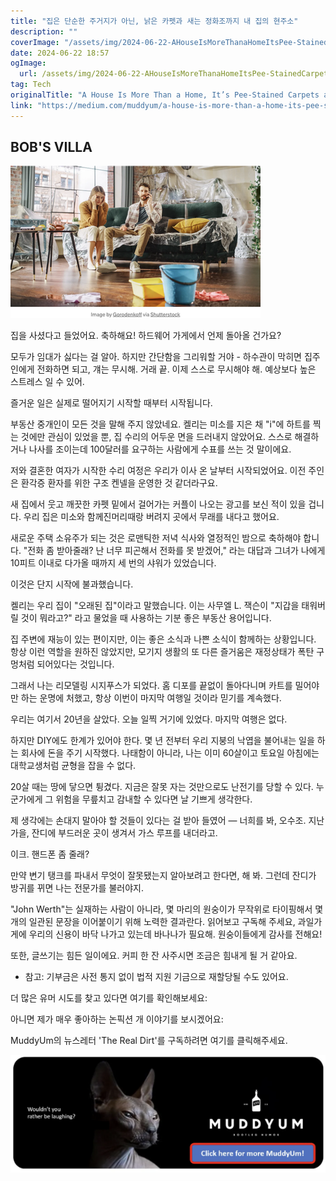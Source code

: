 ```yaml
---
title: "집은 단순한 주거지가 아닌, 낡은 카펫과 새는 정화조까지 내 집의 현주소"
description: ""
coverImage: "/assets/img/2024-06-22-AHouseIsMoreThanaHomeItsPee-StainedCarpetsandaLeakySepticTank_0.png"
date: 2024-06-22 18:57
ogImage: 
  url: /assets/img/2024-06-22-AHouseIsMoreThanaHomeItsPee-StainedCarpetsandaLeakySepticTank_0.png
tag: Tech
originalTitle: "A House Is More Than a Home, It’s Pee-Stained Carpets and a Leaky Septic Tank"
link: "https://medium.com/muddyum/a-house-is-more-than-a-home-its-pee-stained-carpets-and-a-leaky-septic-tank-92d6699ca5c8"
---
```



## BOB'S VILLA

![House](/assets/img/2024-06-22-AHouseIsMoreThanaHomeItsPee-StainedCarpetsandaLeakySepticTank_0.png)

집을 사셨다고 들었어요. 축하해요! 하드웨어 가게에서 언제 돌아올 건가요?

모두가 임대가 싫다는 걸 알아. 하지만 간단함을 그리워할 거야 - 하수관이 막히면 집주인에게 전화하면 되고, 걔는 무시해. 거래 끝. 이제 스스로 무시해야 해. 예상보다 높은 스트레스 일 수 있어.

<div class="content-ad"></div>

즐거운 일은 실제로 떨어지기 시작할 때부터 시작됩니다.

부동산 중개인이 모든 것을 말해 주지 않았네요. 켈리는 미소를 지은 채 "i"에 하트를 찍는 것에만 관심이 있었을 뿐, 집 수리의 어두운 면을 드러내지 않았어요. 스스로 해결하거나 나사를 조이는데 100달러를 요구하는 사람에게 수표를 쓰는 것 말이에요.

저와 결혼한 여자가 시작한 수리 여정은 우리가 이사 온 날부터 시작되었어요. 이전 주인은 환각증 환자를 위한 구조 켄넬을 운영한 것 같더라구요.

새 집에서 웃고 깨끗한 카펫 밑에서 걸어가는 커플이 나오는 광고를 보신 적이 있을 겁니다. 우리 집은 미소와 함께진머리때랑 버려지 곳에서 무래를 내다고 했어요.

<div class="content-ad"></div>

새로운 주택 소유주가 되는 것은 로맨틱한 저녁 식사와 열정적인 밤으로 축하해야 합니다. "전화 좀 받아줄래? 난 너무 피곤해서 전화를 못 받겠어," 라는 대답과 그녀가 나에게 10피트 이내로 다가올 때까지 세 번의 샤워가 있었습니다.

이것은 단지 시작에 불과했습니다.

켈리는 우리 집이 "오래된 집"이라고 말했습니다. 이는 사무엘 L. 잭슨이 "지갑을 태워버릴 것이 뭐라고?" 라고 물었을 때 사용하는 기분 좋은 부동산 용어입니다.

집 주변에 재능이 있는 편이지만, 이는 좋은 소식과 나쁜 소식이 함께하는 상황입니다. 항상 이런 역할을 원하진 않았지만, 모기지 생활의 또 다른 즐거움은 재정상태가 폭탄 구멍처럼 되어있다는 것입니다.


<div class="content-ad"></div>

그래서 나는 리모델링 시지푸스가 되었다. 홈 디포를 끝없이 돌아다니며 카트를 밀어야만 하는 운명에 처했고, 항상 이번이 마지막 여행일 것이라 믿기를 계속했다.

우리는 여기서 20년을 살았다. 오늘 일찍 거기에 있었다. 마지막 여행은 없다. 

하지만 DIY에도 한계가 있어야 한다. 몇 년 전부터 우리 지붕의 낙엽을 불어내는 일을 하는 회사에 돈을 주기 시작했다. 나태함이 아니라, 나는 이미 60살이고 토요일 아침에는 대학교생처럼 균형을 잡을 수 없다.

20살 때는 땅에 닿으면 튕겼다. 지금은 잘못 자는 것만으로도 난전기를 당할 수 있다. 누군가에게 그 위험을 무릎치고 감내할 수 있다면 날 기쁘게 생각한다.

<div class="content-ad"></div>

제 생각에는 손대지 말아야 할 것들이 있다는 걸 받아 들였어 — 너희를 봐, 오수조. 지난 가을, 잔디에 부드러운 곳이 생겨서 가스 루프를 내더라고.

이크. 핸드폰 좀 줄래?

만약 변기 탱크를 파내서 무엇이 잘못됐는지 알아보려고 한다면, 해 봐. 그런데 잔디가 방귀를 뀌면 나는 전문가를 불러야지.

"John Werth"는 실재하는 사람이 아니라, 몇 마리의 원숭이가 무작위로 타이핑해서 몇 개의 일관된 문장을 이어붙이기 위해 노력한 결과란다. 읽어보고 구독해 주세요, 과일가게에 우리의 신용이 바닥 나가고 있는데 바나나가 필요해. 원숭이들에게 감사를 전해요!

<div class="content-ad"></div>

또한, 글쓰기는 힘든 일이에요. 커피 한 잔 사주시면 조금은 힘내게 될 거 같아요.
* 참고: 기부금은 사전 통지 없이 법적 지원 기금으로 재할당될 수도 있어요.

더 많은 유머 시도를 찾고 있다면 여기를 확인해보세요:

아니면 제가 매우 좋아하는 논픽션 개 이야기를 보시겠어요:

MuddyUm의 뉴스레터 'The Real Dirt'를 구독하려면 여기를 클릭해주세요.

<div class="content-ad"></div>


![House](/assets/img/2024-06-22-AHouseIsMoreThanaHomeItsPee-StainedCarpetsandaLeakySepticTank_1.png)
